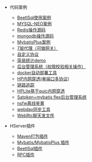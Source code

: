 <!-- _navbar.md -->

* 代码案例

    * [BeetlSql使用案例](https://gitee.com/HServer/hserver-for-java-beetlsql)
    * [MYSQL-NEO案例](https://gitee.com/HServer/hserver-for-java-mysql)
    * [Redis操作源码](https://gitee.com/HServer/hserver-for-java-redis)
    * [mongodb操作源码](https://gitee.com/HServer/hserver-for-java-mongodb)
    * [MybatisPlus案例](https://gitee.com/HServer/hserver-system)
    * [7层代理（可做网关）](https://gitee.com/HServer/http-proxy)
    * [自定义协议](https://gitee.com/HServer/hsvevr-for-custom-protocol)
    * [简易统计demo](https://gitee.com/HServer/hserver-for-java-statistics)
    * [后台管理系统（权限校验相关操作）](https://gitee.com/HServer/hserver-system)
    * [docker自动部署工具](https://gitee.com/HServer/hserver-for-docker)
    * [HP内网穿透(单端口多协议)](https://gitee.com/HServer/hp)
    * [链路追踪](https://gitee.com/HServer/hserver-apm)
    * [HPLite基于quic内网穿透](https://gitee.com/HServer/hp-lite)
    * [Satoken+mybatis flex后台管理系统](https://gitee.com/HServer/hserver-admin)
    * [nsfw离线鉴黄](https://gitee.com/HServer/hserver-nsfw)
    * [webdav同步工具](https://gitee.com/HServer/cloud-sync)
    * [WebRtc聊天发文件](https://gitee.com/HServer/hfile)


* HServer插件
    * [Maven打包插件](https://gitee.com/HServer/hserver-maven-plugin)
    * [Mybatis/MybatisPlus 插件](https://gitee.com/HServer/hserver-plugin-mybatis)
    * [BeetlSql插件](https://gitee.com/HServer/hserver-plugs-beetlsql)
    * [RPC插件](https://gitee.com/HServer/hserver-rpc-plugin)
